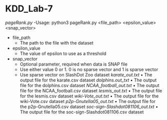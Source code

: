# KDD_Lab-7
*pageRank.py*
-Usage: python3 pageRank.py <file_path> <epsilon_value> <snap_vector>
 * file_path
     * The path to the file with the dataset
 * epsilon_value 
     * The value of epsilon to use as a threshold
 * snap_vector
     * Optional parameter, required when data is SNAP file
     * Use either value 0 or 1. 0 is no sparse vector and 1 is sparse vector	
	* Use sparse vector on SlashDot Zoo dataset
*karate_out.txt*
•	The output file for the karate.csv dataset
*dolphins.out_txt*
•	The output file for the dolphins.csv dataset
*NCAA_football_out.txt*
•	The output file for the NCAA_football.csv dataset
*lesmis_out.txt*
•	The output file for the lesmis.csv dataset
*wiki-Vote_out.txt*
•	The output file for the wiki-Vote.csv dataset
*p2p-Gnutella05_out.txt*
•	The output file for the p2p-Gnutella05.csv dataset
*soc-sign-Slashdot081106_out.txt*
•	The output file for the soc-sign-Slashdot081106.csv dataset
